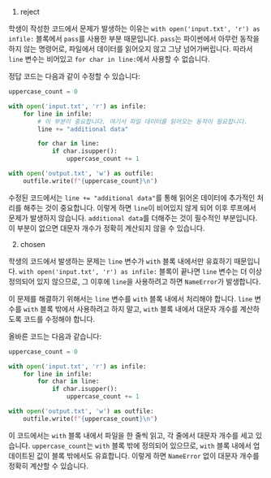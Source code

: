 1. reject

학생이 작성한 코드에서 문제가 발생하는 이유는 `with open('input.txt', 'r') as infile:` 블록에서 `pass`를 사용한 부분 때문입니다. `pass`는 파이썬에서 아무런 동작을 하지 않는 명령어로, 파일에서 데이터를 읽어오지 않고 그냥 넘어가버립니다. 따라서 `line` 변수는 비어있고 `for char in line:`에서 사용할 수 없습니다.

정답 코드는 다음과 같이 수정할 수 있습니다:

```python
uppercase_count = 0

with open('input.txt', 'r') as infile:
    for line in infile:
        # 이 부분이 중요합니다. 여기서 파일 데이터를 읽어오는 동작이 필요합니다.
        line += "additional data"

        for char in line:
            if char.isupper():
                uppercase_count += 1

with open('output.txt', 'w') as outfile:
    outfile.write(f"{uppercase_count}\n")
```

수정된 코드에서는 `line += "additional data"`를 통해 읽어온 데이터에 추가적인 처리를 해주는 것이 중요합니다. 이렇게 하면 `line`이 비어있지 않게 되어 이후 루프에서 문제가 발생하지 않습니다. `additional data`를 더해주는 것이 필수적인 부분입니다. 이 부분이 없으면 대문자 개수가 정확히 계산되지 않을 수 있습니다.

2. chosen

학생의 코드에서 발생하는 문제는 `line` 변수가 `with` 블록 내에서만 유효하기 때문입니다. `with open('input.txt', 'r') as infile:` 블록이 끝나면 `line` 변수는 더 이상 정의되어 있지 않으므로, 그 이후에 `line`을 사용하려고 하면 `NameError`가 발생합니다.

이 문제를 해결하기 위해서는 `line` 변수를 `with` 블록 내에서 처리해야 합니다. `line` 변수를 `with` 블록 밖에서 사용하려고 하지 말고, `with` 블록 내에서 대문자 개수를 계산하도록 코드를 수정해야 합니다.

올바른 코드는 다음과 같습니다:

```python
uppercase_count = 0

with open('input.txt', 'r') as infile:
    for line in infile:
        for char in line:
            if char.isupper():
                uppercase_count += 1

with open('output.txt', 'w') as outfile:
    outfile.write(f"{uppercase_count}\n")
```

이 코드에서는 `with` 블록 내에서 파일을 한 줄씩 읽고, 각 줄에서 대문자 개수를 세고 있습니다. `uppercase_count`는 `with` 블록 밖에 정의되어 있으므로, `with` 블록 내에서 업데이트된 값이 블록 밖에서도 유효합니다. 이렇게 하면 `NameError` 없이 대문자 개수를 정확히 계산할 수 있습니다.
